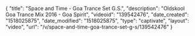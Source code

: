 {
    "title": "Space and Time - Goa Trance Set G.S.",
    "description": "Oldskool Goa Trance Mix 2016 - Goa Spirit",
    "videoid": "139542476",
    "date_created": "1518025875",
    "date_modified": "1518025875",
    "type": "captivate",
    "layout": "video",
    "url": "\/v\/space-and-time-goa-trance-set-g-s\/139542476"
}